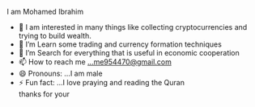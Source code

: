 I am Mohamed Ibrahim  
- 👀  I am interested in many things like collecting cryptocurrencies and trying to build wealth. 
- 🌱 I’m Learn some trading and currency formation techniques  
- 💞️ I’m Search for everything that is useful in economic cooperation 
- 📫 How to reach me ...me954470@gmail.com
- 😄 Pronouns: ...I am male 
- ⚡ Fun fact: ...I love praying and reading the Quran  
thanks for your 
